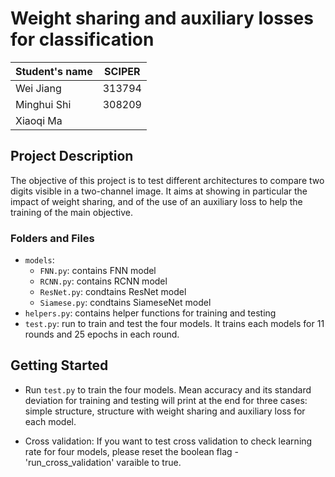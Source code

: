 # Weight sharing and auxiliary losses for classification
| Student's name | SCIPER |
| -------------- | ------ |
| Wei Jiang | 313794  |
| Minghui Shi | 308209 |
| Xiaoqi Ma | |

## Project Description
The objective of this project is to test different architectures to compare two digits visible in a two-channel image. It aims at showing in particular the impact of weight sharing, and of the use of an auxiliary loss to help the training of the main objective.


### Folders and Files
- `models`:
  - `FNN.py`: contains FNN model
  - `RCNN.py`: contains RCNN model
  - `ResNet.py`: condtains ResNet model
  - `Siamese.py`: condtains SiameseNet model
- `helpers.py`: contains helper functions for training and testing
- `test.py`: run to train and test the four models. It trains each models for 11 rounds and 25 epochs in each round.  


  
## Getting Started
- Run `test.py` to train the four models. Mean accuracy and its standard deviation for training and testing will print at the end for three cases: simple structure, structure with weight sharing and auxiliary loss for each model.

- Cross validation: If you want to test cross validation to check learning rate for four models, please reset the boolean flag - 'run_cross_validation' varaible to true. 

